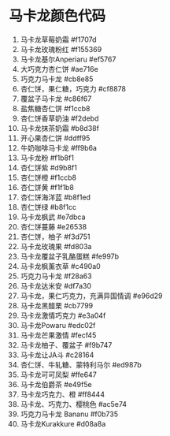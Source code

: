 # 马卡龙颜色代码

1. 马卡龙草莓奶霜      #f1707d
2. 马卡龙玫瑰粉红      #f155369
3. 马卡龙基尔Anperiaru      #ef5767
4. 大巧克力杏仁饼      #ae716e
5. 巧克力马卡龙      #cb8e85
6. 杏仁饼，果仁糖，巧克力      #cf8878
7. 覆盆子马卡龙      #c86f67
8. 盐焦糖杏仁饼      #f1ccb8
9. 杏仁饼香草奶油      #f2debd
10. 马卡龙抹茶奶霜      #b8d38f
11. 开心果杏仁饼   #ddff95
12. 牛奶咖啡马卡龙   #ff9b6a
13. 马卡龙粉   #f1b8f1
14. 杏仁饼紫   #d9b8f1
15. 杏仁饼橙   #f1ccb8
16. 杏仁饼黄   #f1f1b8
17. 杏仁饼海洋蓝   #b8f1ed
18. 杏仁饼绿   #b8f1cc
19. 马卡龙枫武   #e7dbca
20. 杏仁饼蔓藤   #e26538
21. 杏仁饼，柚子   #f3d751
22. 马卡龙玫瑰果   #fd803a
23. 马卡龙覆盆子乳酪蛋糕   #fe997b
24. 马卡龙枫薰衣草   #c490a0
25. 巧克力马卡龙   #f28a63
26. 马卡龙达米安   #df7a30
27. 马卡龙，果仁巧克力，充满异国情调   #e96d29
28. 马卡龙黑醋栗   #cb7799
29. 马卡龙激情巧克力   #e3a04f
30. 马卡龙Powaru   #edc02f
31. 马卡龙芒果激情   #fecf45
32. 马卡龙柚子、覆盆子   #f9b747
33. 马卡龙让JA斗   #c28164
34. 杏仁饼、牛轧糖、蒙特利马尔   #ed987b
35. 马卡龙可可凤梨   #ffe647
36. 马卡龙伯爵茶   #e49f5e
37. 马卡龙巧克力、橙   #ff8444
38. 马卡龙、巧克力、樱桃色   #ac5e74
39. 巧克力马卡龙 Bananu   #f0b735
40. 马卡龙Kurakkure   #d08a8a